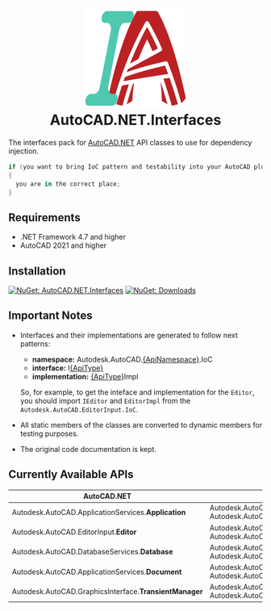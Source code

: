 <h1 align="center">
  <img src=".attachments/logo.png" alt="AutoCAD.NET.Interfaces" />
  <br>
  AutoCAD.NET.Interfaces
</h1>

The interfaces pack for [AutoCAD.NET](https://www.nuget.org/packages/AutoCAD.NET) API classes to use for dependency injection.
```csharp
if (you want to bring IoC pattern and testability into your AutoCAD plugin)
{
  you are in the correct place;
}
```

## Requirements
- .NET Framework 4.7 and higher
- AutoCAD 2021 and higher

## Installation
[![NuGet: AutoCAD.NET.Interfaces](https://img.shields.io/badge/NuGet-AutoCAD.NET.Interfaces-004880)](https://www.nuget.org/packages/AutoCAD.NET.Interfaces)
[![NuGet: Downloads](https://img.shields.io/nuget/dt/AutoCAD.NET.Interfaces?style=social)](https://www.nuget.org/packages/AutoCAD.NET.Interfaces)

## Important Notes
- Interfaces and their implementations are generated to follow next patterns:
    - **namespace:** Autodesk.AutoCAD.<ins>{ApiNamespace}</ins>.IoC
    - **interface:** I<ins>{ApiType}</ins>
    - **implementation:** <ins>{ApiType}</ins>Impl
    
  So, for example, to get the inteface and implementation for the `Editor`, you should import `IEditor` and `EditorImpl` from the `Autodesk.AutoCAD.EditorInput.IoC`.
- All static members of the classes are converted to dynamic members for testing purposes.
- The original code documentation is kept.

## Currently Available APIs
| AutoCAD.NET                                    | AutoCAD.NET.Interfaces                                                                                          |
|------------------------------------------------|-----------------------------------------------------------------------------------------------------------------|
| Autodesk.AutoCAD.ApplicationServices.**Application** | Autodesk.AutoCAD.ApplicationServices.IoC.**IApplication** <br> Autodesk.AutoCAD.ApplicationServices.IoC.**ApplicationImpl** |
| Autodesk.AutoCAD.EditorInput.**Editor**        | Autodesk.AutoCAD.EditorInput.IoC.**IEditor** <br> Autodesk.AutoCAD.EditorInput.IoC.**EditorImpl**               | 
| Autodesk.AutoCAD.DatabaseServices.**Database** | Autodesk.AutoCAD.DatabaseServices.IoC.**IDatabase** <br> Autodesk.AutoCAD.DatabaseServices.IoC.**DatabaseImpl** |
| Autodesk.AutoCAD.ApplicationServices.**Document** | Autodesk.AutoCAD.ApplicationServices.IoC.**IDocument** <br> Autodesk.AutoCAD.ApplicationServices.IoC.**DocumentImpl** |
| Autodesk.AutoCAD.GraphicsInterface.**TransientManager** | Autodesk.AutoCAD.GraphicsInterface.IoC.**ITransientManager** <br> Autodesk.AutoCAD.GraphicsInterface.IoC.**TransientManagerImpl** |
